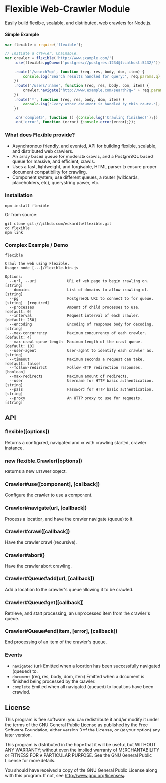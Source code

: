 Flexible Web-Crawler Module
===========================

Easily build flexible, scalable, and distributed, web crawlers for Node.js.

#### Simple Example

```javascript
var flexible = require('flexible');

// Initiate a crawler. Chainable.
var crawler = flexible('http://www.example.com/')
    .use(flexible.pgQueue('postgres://postgres:1234@localhost:5432/'))

    .route('/search?q=', function (req, res, body, dom, item) {
        console.log('Search results handled for query:', req.params.q);
    })
    .route('/users/:name', function (req, res, body, dom, item) {
        crawler.navigate('http://www.example.com/search?q=' + req.params.name);
    })
    .route('*', function (req, res, body, dom, item) {
        console.log('Every other document is handled by this route.');
    })

    .on('complete', function () {console.log('Crawling finished!');})
    .on('error', function (error) {console.error(error);});

```
### What does Flexible provide?
* Asynchronous friendly, and evented, API for building flexible, scalable, and distributed web crawlers.
* An array based queue for moderate crawls, and a PostgreSQL based queue for massive, and efficient, crawls.
* Uses a fast, lightweight, and forgivable, HTML parser to ensure proper document compatibility for crawling.
* Component system; use different queues, a router (wildcards, placeholders, etc), querystring parser, etc.

### Installation

```
npm install flexible
```

Or from source:

```
git clone git://github.com/eckardto/flexible.git 
cd flexible
npm link
```

### Complex Example / Demo

```
flexible 

Crawl the web using Flexible.
Usage: node [...]/flexible.bin.js

Options:
  --url, --uri              URL of web page to begin crawling on.    [string]
  --domains                 List of domains to allow crawling of.    [string]
  --pg                      PostgreSQL URI to connect to for queue.  [string]  [required]
  --processes               Amount of child processes to use.        [default: 0]
  --interval                Request interval of each crawler.        [default: 250]
  --encoding                Encoding of response body for decoding.  [string]
  --max-concurrency         Maximum concurrency of each crawler.     [default: 4]
  --max-crawl-queue-length  Maximum length of the crawl queue.       [default: 10]
  --user-agent              User-agent to identify each crawler as.  [string]
  --timeout                 Maximum seconds a request can take.      [default: false]
  --follow-redirect         Follow HTTP redirection responses.       [boolean]
  --max-redirects           Maximum amount of redirects.           
  --user                    Username for HTTP basic authentication.  [string]
  --pass                    Password for HTTP basic authentication.  [string]
  --proxy                   An HTTP proxy to use for requests.       [string]
```

## API

### flexible([options])
Returns a configured, navigated and or with crawling started, crawler instance.

### new flexible.Crawler([options])
Returns a new Crawler object.

### Crawler#use([component], [callback])
Configure the crawler to use a component.

### Crawler#navigate(url, [callback])
Process a location, and have the crawler navigate (queue) to it.

### Crawler#crawl([callback])
Have the crawler crawl (recursive).

### Crawler#abort()
Have the crawler abort crawling.

### Crawler#Queue#add(url, [callback])
Add a location to the crawler's queue allowing it to be crawled.

### Crawler#Queue#get([callback])
Retrieve, and start processing, an unprocessed item from the crawler's queue.

### Crawler#Queue#end(item, [error], [callback])
End processing of an item of the crawler's queue.

### Events

* `navigated` (url)
Emitted when a location has been successfully navigated (queued) to.
* `document` (req, res, body, dom, item)
Emitted when a document is finished being processed by the crawler.
* `complete`
Emitted when all navigated (queued) to locations have been crawled.

## License
This program is free software: you can redistribute it and/or modify
it under the terms of the GNU General Public License as published by
the Free Software Foundation, either version 3 of the License, or
(at your option) any later version.

This program is distributed in the hope that it will be useful,
but WITHOUT ANY WARRANTY; without even the implied warranty of
MERCHANTABILITY or FITNESS FOR A PARTICULAR PURPOSE.  See the
GNU General Public License for more details.

You should have received a copy of the GNU General Public License
along with this program.  If not, see <http://www.gnu.org/licenses/>.
